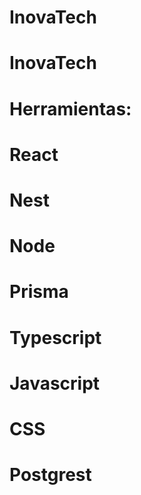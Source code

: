 # InovaTech
# InovaTech
# Herramientas:
# React
# Nest
# Node
# Prisma
# Typescript
# Javascript
# CSS
# Postgrest 
